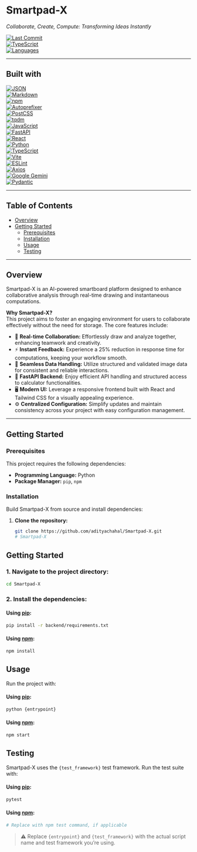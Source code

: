 # Smartpad-X

*Collaborate, Create, Compute: Transforming Ideas Instantly*

[![Last Commit](https://img.shields.io/github/last-commit/adityachahal/Smartpad-X?color=blue)](https://github.com/adityachahal/Smartpad-X/commits)  
[![TypeScript](https://img.shields.io/badge/TypeScript-50.6%25-blue)]()  
[![Languages](https://img.shields.io/github/languages/count/adityachahal/Smartpad-X)]()

---

## Built with

[![JSON](https://img.shields.io/badge/JSON-black?logo=json)]()  
[![Markdown](https://img.shields.io/badge/Markdown-000000?logo=markdown)]()  
[![npm](https://img.shields.io/badge/npm-CB3837?logo=npm)]()  
[![Autoprefixer](https://img.shields.io/badge/Autoprefixer-DB0056)]()  
[![PostCSS](https://img.shields.io/badge/PostCSS-DD3A0A?logo=postcss)]()  
[![tqdm](https://img.shields.io/badge/tqdm-yellow?logo=python)]()  
[![JavaScript](https://img.shields.io/badge/JavaScript-F7DF1E?logo=javascript)]()  
[![FastAPI](https://img.shields.io/badge/FastAPI-009688?logo=fastapi)]()  
[![React](https://img.shields.io/badge/React-61DAFB?logo=react)]()  
[![Python](https://img.shields.io/badge/Python-3776AB?logo=python)]()  
[![TypeScript](https://img.shields.io/badge/TypeScript-3178C6?logo=typescript)]()  
[![Vite](https://img.shields.io/badge/Vite-646CFF?logo=vite)]()  
[![ESLint](https://img.shields.io/badge/ESLint-4B32C3?logo=eslint)]()  
[![Axios](https://img.shields.io/badge/Axios-5A29E4?logo=axios)]()  
[![Google Gemini](https://img.shields.io/badge/Google%20Gemini-8AB4F8)]()  
[![Pydantic](https://img.shields.io/badge/Pydantic-CC2936)]()

---

## Table of Contents

- [Overview](#overview)  
- [Getting Started](#getting-started)  
  - [Prerequisites](#prerequisites)  
  - [Installation](#installation)  
  - [Usage](#usage)  
  - [Testing](#testing)  

---

## Overview

Smartpad-X is an AI-powered smartboard platform designed to enhance collaborative analysis through real-time drawing and instantaneous computations.

**Why Smartpad-X?**  
This project aims to foster an engaging environment for users to collaborate effectively without the need for storage. The core features include:

- 🎨 **Real-time Collaboration:** Effortlessly draw and analyze together, enhancing teamwork and creativity.  
- ⚡ **Instant Feedback:** Experience a 25% reduction in response time for computations, keeping your workflow smooth.  
- 🔄 **Seamless Data Handling:** Utilize structured and validated image data for consistent and reliable interactions.  
- 🚀 **FastAPI Backend:** Enjoy efficient API handling and structured access to calculator functionalities.  
- 🖥️ **Modern UI:** Leverage a responsive frontend built with React and Tailwind CSS for a visually appealing experience.  
- ⚙️ **Centralized Configuration:** Simplify updates and maintain consistency across your project with easy configuration management.  

---

## Getting Started

### Prerequisites

This project requires the following dependencies:

- **Programming Language:** Python  
- **Package Manager:** `pip`, `npm`

### Installation

Build Smartpad-X from source and install dependencies:

1. **Clone the repository:**
   ```bash
   git clone https://github.com/adityachahal/Smartpad-X.git
   # Smartpad-X

## Getting Started

### 1. Navigate to the project directory:
```bash
cd Smartpad-X
```

### 2. Install the dependencies:

#### Using [pip](https://pip.pypa.io/):
```bash
pip install -r backend/requirements.txt
```

#### Using [npm](https://www.npmjs.com/):
```bash
npm install
```

## Usage

Run the project with:

#### Using [pip](https://pip.pypa.io/):
```bash
python {entrypoint}
```

#### Using [npm](https://www.npmjs.com/):
```bash
npm start
```

## Testing

Smartpad-X uses the `{test_framework}` test framework. Run the test suite with:

#### Using [pip](https://pip.pypa.io/):
```bash
pytest
```

#### Using [npm](https://www.npmjs.com/):
```bash
# Replace with npm test command, if applicable
```

> ⚠️ Replace `{entrypoint}` and `{test_framework}` with the actual script name and test framework you’re using.

